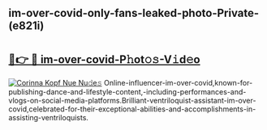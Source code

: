 ## im-over-covid-only-fans​-leaked-photo​-Private-(e821i)


# <h2><a href="https://mediaupload.pro?title=im-over-covid&ref=git">🔗👉 🔴 im-over-covid-P𝚑ot𝚘𝚜-V𝚒d𝚎o</a></h2>

[![Corinna Kopf Nue Nu𝚍e𝚜](https://i.imgur.com/0qMVB7G.gif)](https://mediaupload.pro?title=im-over-covid&ref=git)
Online-influencer-im-over-covid,known-for-publishing-dance-and-lifestyle-content,-including-performances-and-vlogs-on-social-media-platforms.Brilliant-ventriloquist-assistant-im-over-covid,celebrated-for-their-exceptional-abilities-and-accomplishments-in-assisting-ventriloquists.  